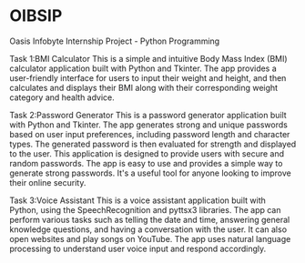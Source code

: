 # OIBSIP
Oasis Infobyte Internship Project - Python Programming


Task 1:BMI Calculator
This is a simple and intuitive Body Mass Index (BMI) calculator application built with Python and Tkinter. The app provides a user-friendly interface for users to input their weight and height, and then calculates and displays their BMI along with their corresponding weight category and health advice.

Task 2:Password Generator
This is a password generator application built with Python and Tkinter. The app generates strong and unique passwords based on user input preferences, including password length and character types. The generated password is then evaluated for strength and displayed to the user. This application is designed to provide users with secure and random passwords. The app is easy to use and provides a simple way to generate strong passwords. It's a useful tool for anyone looking to improve their online security.

Task 3:Voice Assistant
This is a voice assistant application built with Python, using the SpeechRecognition and pyttsx3 libraries. The app can perform various tasks such as telling the date and time, answering general knowledge questions, and having a conversation with the user. It can also open websites and play songs on YouTube. The app uses natural language processing to understand user voice input and respond accordingly.
